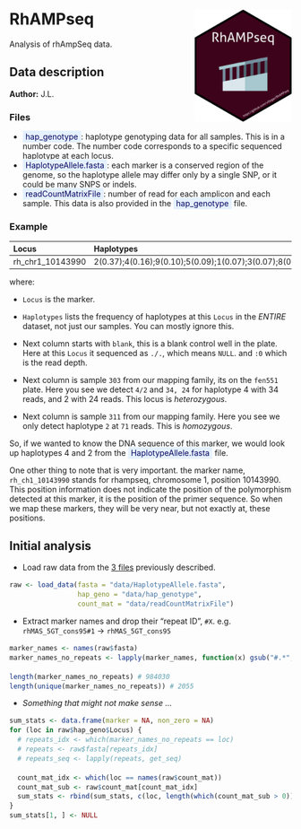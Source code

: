 
<!-- README.md is generated from README.Rmd. Please edit that file -->

# RhAMPseq <img src="https://raw.githubusercontent.com/villegar/RhAMPseq/master/figures/logo.png" alt="logo" align="right" height=200px/>

Analysis of rhAmpSeq data.

## Data description

**Author:**
    J.L.

### Files

  - <span style="color: #03045e; background-color: #E5F1FF; padding: 2px 5px;">hap\_genotype</span>:
    haplotype genotyping data for all samples. This is in a number code.
    The number code corresponds to a specific sequenced haplotype at
    each
    locus.
  - <span style="color: #03045e; background-color: #E5F1FF; padding: 2px 5px;">HaplotypeAllele.fasta</span>:
    each marker is a conserved region of the genome, so the haplotype
    allele may differ only by a single SNP, or it could be many SNPS or
    indels.  
  - <span style="color: #03045e; background-color: #E5F1FF; padding: 2px 5px;">readCountMatrixFile</span>:
    number of read for each amplicon and each sample. This data is also
    provided in the
    <span style="color: #03045e; background-color: #E5F1FF; padding: 2px 5px;">hap\_genotype</span>
    file.

### Example

| Locus              | Haplotypes                                                                        | blank\_\_vDNAfen551A01\_A01 | 160\_271\_303\_\_vDNAfen551A01\_A02 | 160\_271\_311\_\_vDNAfen551A01\_A03 |
| :----------------- | :-------------------------------------------------------------------------------- | :-------------------------- | :---------------------------------- | :---------------------------------- |
| rh\_chr1\_10143990 | 2(0.37);4(0.16);9(0.10);5(0.09);1(0.07);3(0.07);8(0.05);13(0.04);6(0.03);7(0.03); | ./.:0                       | 4/2:34,24                           | 2/2:71                              |

where:

  - `Locus` is the marker.

  - `Haplotypes` lists the frequency of haplotypes at this `Locus` in
    the *ENTIRE* dataset, not just our samples. You can mostly ignore
    this.

  - Next column starts with `blank`, this is a blank control well in the
    plate. Here at this `Locus` it sequenced as `./.`, which means
    `NULL`. and `:0` which is the read depth.

  - Next column is sample `303` from our mapping family, its on the
    `fen551` plate. Here you see we detect `4/2` and `34, 24` for
    haplotype 4 with 34 reads, and 2 with 24 reads. This locus is
    *heterozygous*.

  - Next column is sample `311` from our mapping family. Here you see we
    only detect haplotype `2` at `71` reads. This is *homozygous*.

So, if we wanted to know the DNA sequence of this marker, we would look
up haplotypes 4 and 2 from the
<span style="color: #03045e; background-color: #E5F1FF; padding: 2px 5px;">HaplotypeAllele.fasta</span>
file.

One other thing to note that is very important. the marker name,
`rh_ch1_10143990` stands for rhampseq, chromosome 1, position 10143990.
This position information does not indicate the position of the
polymorphism detected at this marker, it is the position of the primer
sequence. So when we map these markers, they will be very near, but not
exactly at, these positions.

## Initial analysis

  - Load raw data from the [3 files](#files) previously described.

<!-- end list -->

``` r
raw <- load_data(fasta = "data/HaplotypeAllele.fasta", 
                 hap_geno = "data/hap_genotype",
                 count_mat = "data/readCountMatrixFile")
```

  - Extract marker names and drop their “repeat ID”, `#X`. e.g.
    `rhMAS_5GT_cons95#1` -\> `rhMAS_5GT_cons95`

<!-- end list -->

``` r
marker_names <- names(raw$fasta)
marker_names_no_repeats <- lapply(marker_names, function(x) gsub("#.*", "", x))

length(marker_names_no_repeats) # 984030
length(unique(marker_names_no_repeats)) # 2055
```

  - *Something that might not make sense …*

<!-- end list -->

``` r
sum_stats <- data.frame(marker = NA, non_zero = NA)
for (loc in raw$hap_geno$Locus) {
  # repeats_idx <- which(marker_names_no_repeats == loc)
  # repeats <- raw$fasta[repeats_idx]
  # repeats_seq <- lapply(repeats, get_seq)
  
  count_mat_idx <- which(loc == names(raw$count_mat))
  count_mat_sub <- raw$count_mat[count_mat_idx]
  sum_stats <- rbind(sum_stats, c(loc, length(which(count_mat_sub > 0))))
}
sum_stats[1, ] <- NULL
```

